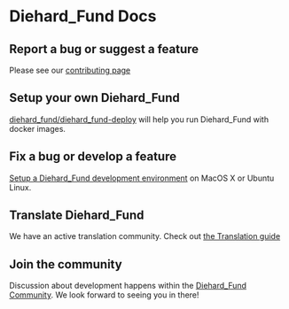 # Diehard_Fund Docs

## Report a bug or suggest a feature
Please see our [contributing page](../../CONTRIBUTING.md)

## Setup your own Diehard_Fund
[diehard_fund/diehard_fund-deploy](https://github.com/diehard_fund/diehard_fund-deploy) will help you run Diehard_Fund with docker images.

## Fix a bug or develop a feature
[Setup a Diehard_Fund development environment](development_handbook/) on MacOS X or Ubuntu Linux.

## Translate Diehard_Fund
We have an active translation community. Check out [the Translation guide](translation/)

## Join the community
Discussion about development happens within the [Diehard_Fund Community](https://www.diehard.fund/g/WmPCB3IR/diehard_fund-community). We look forward to seeing you in there!
